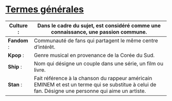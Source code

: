 # <u>**Termes générales**</u>



|  **Culture** : | Dans le cadre du sujet, est considéré comme une connaissance, une passion commune. |
|--|--|
| **Fandom** : |  Communauté de fans qui partagent le même centre d’intérêt. |
|  **Kpop** : |  Genre musical en provenance de la Corée du Sud.|
|  **Ship** : |    Nom qui désigne un couple dans une série, un film ou livre. |
| **Stan** : |   Fait référence à la chanson du rappeur américain EMINEM et est un terme qui se substitue à celui de fan. Désigne une personne qui aime un artiste. |


